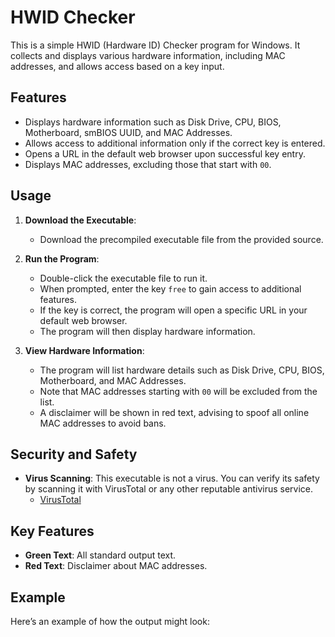 # HWID Checker

This is a simple HWID (Hardware ID) Checker program for Windows. It collects and displays various hardware information, including MAC addresses, and allows access based on a key input.

## Features

- Displays hardware information such as Disk Drive, CPU, BIOS, Motherboard, smBIOS UUID, and MAC Addresses.
- Allows access to additional information only if the correct key is entered.
- Opens a URL in the default web browser upon successful key entry.
- Displays MAC addresses, excluding those that start with `00`.

## Usage

1. **Download the Executable**:
   - Download the precompiled executable file from the provided source.

2. **Run the Program**:
   - Double-click the executable file to run it.
   - When prompted, enter the key `free` to gain access to additional features.
   - If the key is correct, the program will open a specific URL in your default web browser.
   - The program will then display hardware information.

3. **View Hardware Information**:
   - The program will list hardware details such as Disk Drive, CPU, BIOS, Motherboard, and MAC Addresses.
   - Note that MAC addresses starting with `00` will be excluded from the list.
   - A disclaimer will be shown in red text, advising to spoof all online MAC addresses to avoid bans.

## Security and Safety

- **Virus Scanning**: This executable is not a virus. You can verify its safety by scanning it with VirusTotal or any other reputable antivirus service.
  - [VirusTotal](https://www.virustotal.com)

## Key Features

- **Green Text**: All standard output text.
- **Red Text**: Disclaimer about MAC addresses.

## Example

Here’s an example of how the output might look:

